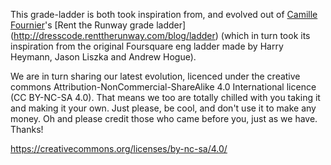 This grade-ladder is both took inspiration from, and evolved out of [Camille Fournier](http://twitter.com/skalille)'s [Rent the Runway grade ladder] (http://dresscode.renttherunway.com/blog/ladder) (which in turn took its inspiration from the original Foursquare eng ladder made by Harry Heymann, Jason Liszka and Andrew Hogue).

We are in turn sharing our latest evolution, licenced under the creative commons Attribution-NonCommercial-ShareAlike 4.0 International licence (CC BY-NC-SA 4.0).  That means we too are totally chilled with you taking it and making it your own.  Just please, be cool, and don't use it to make any money. Oh and please credit those who came before you, just as we have.  Thanks!

https://creativecommons.org/licenses/by-nc-sa/4.0/
